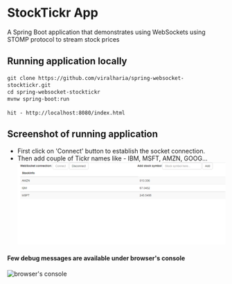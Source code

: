 # StockTickr App

A Spring Boot application that demonstrates using WebSockets using STOMP protocol to stream stock prices

## Running application locally
```
git clone https://github.com/viralharia/spring-websocket-stocktickr.git
cd spring-websocket-stocktickr
mvnw spring-boot:run

hit - http://localhost:8080/index.html
```

## Screenshot of running application
* First click on 'Connect' button to establish the socket connection.
* Then add couple of Tickr names like - IBM, MSFT, AMZN, GOOG...
![Screenshot of running application](https://github.com/viralharia/spring-websocket-stocktickr/blob/master/screeshots/screenshot_1.PNG)

#### Few debug messages are available under browser's console
![browser's console](screenshots/screenshot_2.PNG)